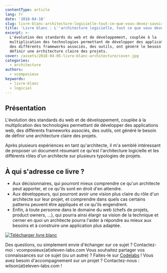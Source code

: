 ```yaml
---
contentType: article
lang: fr
date: '2018-04-18'
slug: livre-blanc-architecture-logicielle-tout-ce-que-vous-devez-savoir
title: 'Livre blanc : L''architecture logicielle, tout ce que vous devez savoir'
excerpt: >-
  L'évolution des standards du web et de développement, couplée à la
  multiplication des technologies permettant de développer des applications web,
  des différents frameworks associés, des outils, ont généré le besoin de
  définir une architecture claire des projets.
cover: /assets/2018-04-05-livre-blanc-architecture/cover.jpg
categories:
  - architecture
authors:
  - vcomposieux
keywords:
  - livre-blanc
  - logiciel
---
```


## Présentation

L'évolution des standards du web et de développement, couplée à la multiplication des technologies permettant de développer des applications web, des différents frameworks associés, des outils, ont généré le besoin de définir une architecture claire des projets.

Après plusieurs expériences en tant qu'architecte, il m'a semblé intéressant de proposer un document résumant ce qu'est l'architecture logicielle et les différents rôles d'un architecte sur plusieurs typologies de projets.

## À qui s'adresse ce livre ?

* Aux décisionnaires, qui pourront mieux comprendre ce qu'un architecte peut apporter, et ce qu'ils sont en droit d'en attendre.
* Aux développeurs, qui pourront avoir une vision plus claire du rôle d'un architecte sur leur projet, et comprendre dans quels cas certains patterns peuvent être appliqués et ce qu'ils engendrent.
* Enfin, à toute personne dans le domaine du web (chefs de projets, product owners, ...), qui pourra ainsi élargir sa vision de la technique et cerner en quoi un architecte pourra l'aider à répondre au mieux aux besoins et à construire une application plus adaptée.

[![Télécharger livre blanc]({BASE_URL}/imgs/articles/2018-04-05-livre-blanc-architecture/button.jpg)](http://bit.ly/LivreBlancArchitectureLogicielle)

Des questions, ou simplement envie d'échanger sur ce sujet ? Contactez-moi : vcomposieux(at)eleven-labs.com
Vous souhaitez partager vos connaissances sur ce sujet (ou un autre) ? Faites-le sur [Codelabs](https://codelabs.eleven-labs.com) !
Vous avez besoin d'accompagnement sur un projet ? Contactez-nous : wilson(at)eleven-labs.com !
